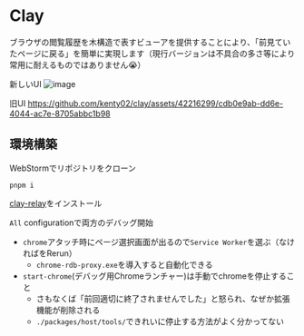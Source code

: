 # Clay

ブラウザの閲覧履歴を木構造で表すビューアを提供することにより、「前見ていたページに戻る」を簡単に実現します（現行バージョンは不具合の多さ等により常用に耐えるものではありません😭）

新しいUI
![image](https://github.com/kenty02/clay/assets/42216299/66a42e19-e03b-4ffd-9096-04a0a14ee321)

旧UI
https://github.com/kenty02/clay/assets/42216299/cdb0e9ab-dd6e-4044-ac7e-8705abbc1b98


## 環境構築

WebStormでリポジトリをクローン

```shell
pnpm i
```

[clay-relay](https://github.com/kenty02/clay-relay)をインストール

`All` configurationで両方のデバッグ開始

- `chrome`アタッチ時にページ選択画面が出るので`Service Worker`を選ぶ（なければをRerun）
  - `chrome-rdb-proxy.exe`を導入すると自動化できる
- `start-chrome`(デバッグ用Chromeランチャー)は手動でchromeを停止すること
  - さもなくば「前回適切に終了されませんでした」と怒られ、なぜか拡張機能が削除される
  - `./packages/host/tools/`できれいに停止する方法がよく分かってない
